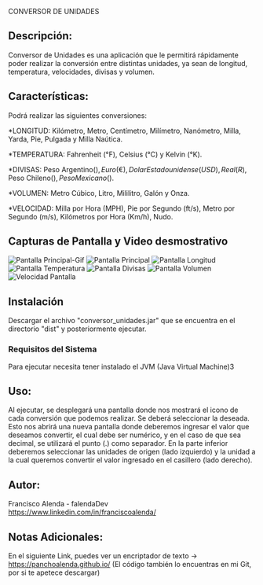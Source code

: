 CONVERSOR DE UNIDADES

## Descripción:

Conversor de Unidades es una aplicación que le permitirá rápidamente poder realizar la conversión entre distintas unidades, ya sean de longitud, 
temperatura, velocidades, divisas y volumen.

## Características:
Podrá realizar las siguientes conversiones:
  
  *LONGITUD: Kilómetro, Metro, Centímetro, Milímetro, Nanómetro, Milla, Yarda, Pie, Pulgada y Milla Naútica.

  *TEMPERATURA: Fahrenheit (°F), Celsius (°C) y Kelvin (°K).

  *DIVISAS: Peso Argentino($), Euro(€), Dolar Estadounidense(USD), Real(R$), Peso Chileno($), Peso Mexicano($).

  *VOLUMEN: Metro Cúbico, Litro, Mililitro, Galón y Onza.

  *VELOCIDAD: Milla por Hora (MPH), Pie por Segundo (ft/s), Metro por Segundo (m/s), Kilómetros por Hora (Km/h), Nudo.


## Capturas de Pantalla y Video desmostrativo

![Pantalla Principal-Gif](/CapturaPantalla/ConversorUnidades.gif)
![Pantalla Principal](/CapturaPantalla/img1.jpg)
![Pantalla Longitud](/CapturaPantalla/img2.jpg)
![Pantalla Temperatura](/CapturaPantalla/img3.jpg)
![Pantalla Divisas](/CapturaPantalla/img4.jpg)
![Pantalla Volumen](/CapturaPantalla/img5.jpg)
![Velocidad Pantalla ](/CapturaPantalla/img6.jpg)


## Instalación
Descargar el archivo "conversor_unidades.jar" que se encuentra en el directorio "dist" y posteriormente ejecutar.

### Requisitos del Sistema
Para ejecutar necesita tener instalado el JVM (Java Virtual Machine)3

## Uso:

Al ejecutar, se desplegará una pantalla donde nos mostrará el icono de cada conversión que podemos realizar. Se deberá seleccionar la deseada. 
Esto nos abrirá una nueva pantalla donde deberemos ingresar el valor que deseamos convertir, el cual debe ser numérico, y en el caso de que sea decimal, se
utilizará el punto (.) como separador. En la parte inferior deberemos seleccionar las unidades de origen (lado izquierdo) y la unidad a la cual queremos convertir  el valor ingresado en el casillero (lado derecho).

## Autor:
Francisco Alenda - falendaDev
https://www.linkedin.com/in/franciscoalenda/

## Notas Adicionales:
En el siguiente Link, puedes ver un encriptador de texto -> https://panchoalenda.github.io/ (El código también lo encuentras en mi Git, por si te
apetece descargar) 

